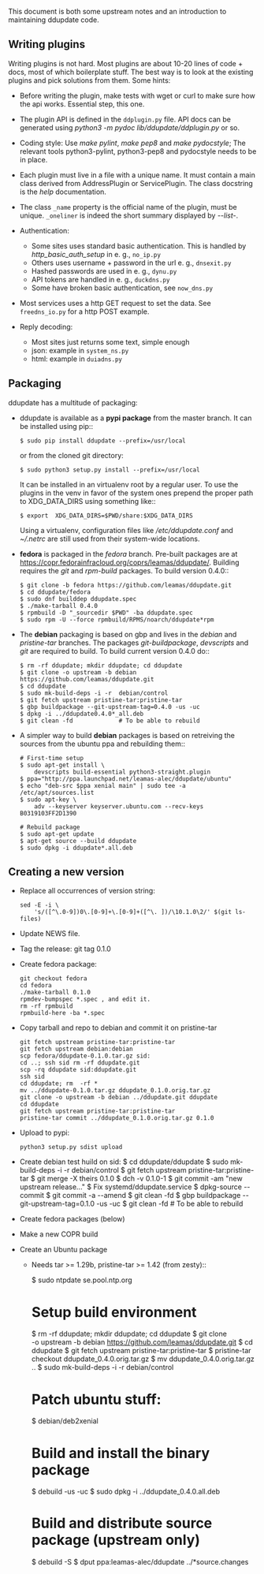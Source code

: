 This document is both some upstream notes and an introduction to
maintaining ddupdate code.

Writing plugins
---------------

Writing plugins is not hard. Most plugins are about 10-20 lines of code +
docs, most of which boilerplate stuff. The best way is to look at the
existing plugins and pick solutions from them. Some hints:

  - Before writing the plugin, make tests with wget or curl to make
    sure how the api works. Essential step, this one.

  - The plugin API is defined in the ```ddplugin.py``` file. API docs can
    be generated using *python3 -m pydoc lib/ddupdate/ddplugin.py* or so.

  - Coding style: Use *make pylint*, *make pep8* and *make pydocstyle*;
    The relevant tools python3-pylint, python3-pep8 and pydocstyle needs
    to be in place.

  - Each plugin must live in a file with a unique name. It must contain a
    main class derived from AddressPlugin or ServicePlugin. The class
    docstring is the *help <plugin>* documentation.

  - The class ```_name``` property is the official name of the plugin, must
    be unique. ```_oneliner``` is indeed the short summary displayed by
    *--list-*.

  - Authentication:
      - Some sites uses standard basic authentication. This is handled
        by *http_basic_auth_setup* in e. g., ```no_ip.py```
      - Others uses username + password in the url e. g., ```dnsexit.py```
      - Hashed passwords are used in e. g., ```dynu.py```
      - API tokens are handled in e. g., ```duckdns.py```
      - Some have broken basic authentication, see ```now_dns.py```

  - Most services uses a http GET request to set the data. See
    ```freedns_io.py``` for a http POST example.

  - Reply decoding:
      - Most sites just returns some text, simple enough
      - json: example in ```system_ns.py```
      - html: example in ```duiadns.py```


Packaging
---------

ddupdate has a multitude of packaging:

  - ddupdate is available as a **pypi package** from the master branch. It
    can be installed using pip::

        $ sudo pip install ddupdate --prefix=/usr/local

    or from the cloned git directory:

        $ sudo python3 setup.py install --prefix=/usr/local

    It can be installed in an virtualenv root by a regular user. To use
    the plugins in the venv in favor of the system ones prepend the proper
    path to XDG\_DATA\_DIRS using something like::

        $ export  XDG_DATA_DIRS=$PWD/share:$XDG_DATA_DIRS

    Using a virtualenv, configuration files like */etc/ddupdate.conf* and
    *~/.netrc* are still used from their system-wide locations.

  - **fedora** is packaged in the *fedora* branch.  Pre-built packages are
    at https://copr.fedorainfracloud.org/coprs/leamas/ddupdate/. Building
    requires the *git* and *rpm-build* packages. To build version 0.4.0::

        $ git clone -b fedora https://github.com/leamas/ddupdate.git
        $ cd ddupdate/fedora
        $ sudo dnf builddep ddupdate.spec
        $ ./make-tarball 0.4.0
        $ rpmbuild -D "_sourcedir $PWD" -ba ddupdate.spec
        $ sudo rpm -U --force rpmbuild/RPMS/noarch/ddupdate*rpm

  - The **debian** packaging is based on gbp and lives in the *debian* and
    *pristine-tar* branches.  The packages *git-buildpackage*, *devscripts*
    and *git*  are required to build. To build current version 0.4.0 do::

        $ rm -rf ddupdate; mkdir ddupdate; cd ddupdate
        $ git clone -o upstream -b debian https://github.com/leamas/ddupdate.git
        $ cd ddupdate
        $ sudo mk-build-deps -i -r  debian/control
        $ git fetch upstream pristine-tar:pristine-tar
        $ gbp buildpackage --git-upstream-tag=0.4.0 -us -uc
        $ dpkg -i ../ddupdate0.4.0*_all.deb
        $ git clean -fd             # To be able to rebuild

  - A simpler way to build **debian** packages is based on retreiving the
    sources from the ubuntu ppa and rebuilding them::

        # First-time setup
        $ sudo apt-get install \
            devscripts build-essential python3-straight.plugin
        $ ppa="http://ppa.launchpad.net/leamas-alec/ddupdate/ubuntu"
        $ echo "deb-src $ppa xenial main" | sudo tee -a /etc/apt/sources.list
        $ sudo apt-key \
            adv --keyserver keyserver.ubuntu.com --recv-keys B0319103FF2D1390

        # Rebuild package
        $ sudo apt-get update
        $ apt-get source --build ddupdate
        $ sudo dpkg -i ddupdate*.all.deb

Creating a new version
----------------------

  - Replace all occurrences of version string:

        sed -E -i \
            's/([^\.0-9])0\.[0-9]+\.[0-9]+([^\. ])/\10.1.0\2/' $(git ls-files)

  - Update NEWS file.

  - Tag the release: git tag 0.1.0

  - Create fedora package:

        git checkout fedora
        cd fedora
        ./make-tarball 0.1.0
        rpmdev-bumpspec *.spec , and edit it.
        rm -rf rpmbuild
        rpmbuild-here -ba *.spec

  - Copy tarball and repo to debian and commit it on pristine-tar

        git fetch upstream pristine-tar:pristine-tar
        git fetch upstream debian:debian
        scp fedora/ddupdate-0.1.0.tar.gz sid:
        cd ..; ssh sid rm -rf ddupdate.git
        scp -rq ddupdate sid:ddupdate.git
        ssh sid
        cd ddupdate; rm  -rf *
        mv ../ddupdate-0.1.0.tar.gz ddupdate_0.1.0.orig.tar.gz
        git clone -o upstream -b debian ../ddupdate.git ddupdate
        cd ddupdate
        git fetch upstream pristine-tar:pristine-tar
        pristine-tar commit ../ddupdate_0.1.0.orig.tar.gz 0.1.0

  - Upload to pypi:

        python3 setup.py sdist upload

  - Create debian  test huild on sid:
        $ cd ddupdate/ddupdate
        $ sudo mk-build-deps -i -r  debian/control
        $ git fetch upstream pristine-tar:pristine-tar
        $ git merge -X theirs 0.1.0
        $ dch -v 0.1.0-1
        $ git commit -am "new upstream release..."
        $ Fix systemd/ddupdate.service
        $ dpkg-source --commit
        $ git commit -a --amend
        $ git  clean -fd
        $ gbp buildpackage --git-upstream-tag=0.1.0 -us -uc
        $ git clean -fd    # To be able to rebuild

  - Create fedora packages (below)
  - Make a new COPR build
  - Create an Ubuntu package
    - Needs tar >= 1.29b, pristine-tar >= 1.42 (from zesty)::

        $ sudo ntpdate se.pool.ntp.org

        # Setup build environment
        $ rm -rf ddupdate; mkdir ddupdate; cd ddupdate
        $ git clone \
            -o upstream -b debian https://github.com/leamas/ddupdate.git
        $ cd ddupdate
        $ git fetch upstream pristine-tar:pristine-tar
        $ pristine-tar checkout ddupdate_0.4.0.orig.tar.gz
        $ mv ddupdate_0.4.0.orig.tar.gz ..
        $ sudo mk-build-deps -i -r debian/control

        # Patch ubuntu stuff:
        $ debian/deb2xenial

        # Build and install the binary package
        $ debuild -us -uc
        $ sudo dpkg -i ../ddupdate_0.4.0.all.deb

        # Build and distribute source package (upstream only)
        $ debuild -S
        $ dput ppa:leamas-alec/ddupdate ../*source.changes
